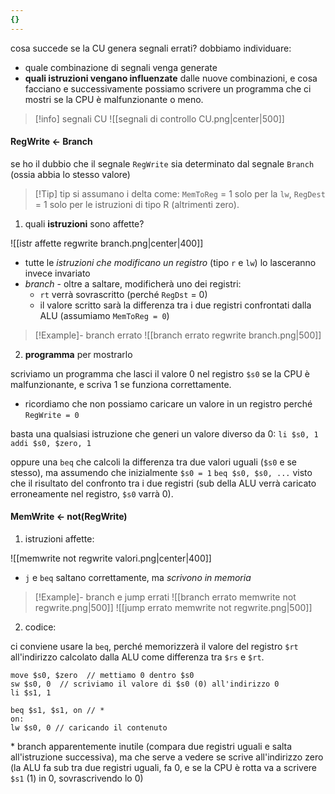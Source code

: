```yaml
---
{}
---
```

cosa succede se la CU genera segnali errati?
dobbiamo individuare:
- quale combinazione di segnali venga generate
- **quali istruzioni vengano influenzate** dalle nuove combinazioni, e cosa facciano
e successivamente possiamo scrivere un programma che ci mostri se la CPU è malfunzionante o meno.

>[!info] segnali CU
![[segnali di controllo CU.png|center|500]]

#### RegWrite <- Branch
se ho il dubbio che il segnale `RegWrite` sia determinato dal segnale `Branch` (ossia abbia lo stesso valore)

>[!Tip] tip
>si assumano i delta come: `MemToReg` = 1 solo per la `lw`, `RegDest` = 1 solo per le istruzioni di tipo R (altrimenti zero).

1) quali **istruzioni** sono affette?
 
![[istr affette regwrite branch.png|center|400]]
- tutte le *istruzioni che modificano un registro* (tipo `r` e `lw`) lo lasceranno invece invariato
- *branch* - oltre a saltare, modificherà uno dei registri:
	- `rt` verrà sovrascritto (perché `RegDst` = 0)
	- il valore scritto sarà la differenza tra i due registri confrontati dalla ALU (assumiamo `MemToReg = 0`)
>[!Example]- branch errato
> ![[branch errato regwrite branch.png|500]]

2) **programma** per mostrarlo

scriviamo un programma che lasci il valore 0 nel registro `$s0` se la CPU è malfunzionante, e scriva 1 se funziona correttamente.
- ricordiamo che non possiamo caricare un valore in un registro perché `RegWrite = 0`

basta una qualsiasi istruzione che generi un valore diverso da 0:
`li $s0, 1`
`addi $s0, $zero, 1`

oppure una `beq` che calcoli la differenza tra due valori uguali (`$s0` e se stesso), ma assumendo che inizialmente `$s0 = 1` 
`beq $s0, $s0, ...`
visto che il risultato del confronto tra i due registri (sub della ALU verrà caricato erroneamente nel registro, `$s0` varrà 0).

#### MemWrite <- not(RegWrite)
1) istruzioni affette:
 
![[memwrite not regwrite valori.png|center|400]]

- `j` e `beq` saltano correttamente, ma *scrivono in memoria*
>[!Example]- branch e jump errati
![[branch errato memwrite not regwrite.png|500]]
![[jump errato memwrite not regwrite.png|500]]

2) codice:
 
ci conviene usare la `beq`, perché memorizzerà il valore del registro `$rt` all'indirizzo calcolato dalla ALU come differenza tra `$rs` e `$rt`.
```
move $s0, $zero  // mettiamo 0 dentro $s0
sw $s0, 0  // scriviamo il valore di $s0 (0) all'indirizzo 0
li $s1, 1

beq $s1, $s1, on // *
on:
lw $s0, 0 // caricando il contenuto
```
\* branch apparentemente inutile (compara due registri uguali e salta all'istruzione successiva), ma che serve a vedere se scrive all'indirizzo zero (la ALU fa sub tra due registri uguali, fa 0, e se la CPU è rotta va a scrivere `$s1` (1) in 0, sovrascrivendo lo 0)



